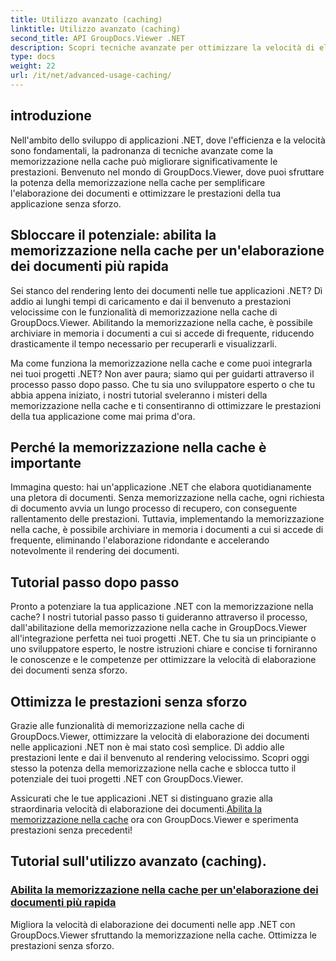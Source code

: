 ```yaml
---
title: Utilizzo avanzato (caching)
linktitle: Utilizzo avanzato (caching)
second_title: API GroupDocs.Viewer .NET
description: Scopri tecniche avanzate per ottimizzare la velocità di elaborazione dei documenti nelle applicazioni .NET con GroupDocs.Viewer. Scopri subito come abilitare la memorizzazione nella cache per prestazioni più veloci!
type: docs
weight: 22
url: /it/net/advanced-usage-caching/
---
```


## introduzione

Nell'ambito dello sviluppo di applicazioni .NET, dove l'efficienza e la velocità sono fondamentali, la padronanza di tecniche avanzate come la memorizzazione nella cache può migliorare significativamente le prestazioni. Benvenuto nel mondo di GroupDocs.Viewer, dove puoi sfruttare la potenza della memorizzazione nella cache per semplificare l'elaborazione dei documenti e ottimizzare le prestazioni della tua applicazione senza sforzo.

## Sbloccare il potenziale: abilita la memorizzazione nella cache per un'elaborazione dei documenti più rapida

Sei stanco del rendering lento dei documenti nelle tue applicazioni .NET? Dì addio ai lunghi tempi di caricamento e dai il benvenuto a prestazioni velocissime con le funzionalità di memorizzazione nella cache di GroupDocs.Viewer. Abilitando la memorizzazione nella cache, è possibile archiviare in memoria i documenti a cui si accede di frequente, riducendo drasticamente il tempo necessario per recuperarli e visualizzarli.

Ma come funziona la memorizzazione nella cache e come puoi integrarla nei tuoi progetti .NET? Non aver paura; siamo qui per guidarti attraverso il processo passo dopo passo. Che tu sia uno sviluppatore esperto o che tu abbia appena iniziato, i nostri tutorial sveleranno i misteri della memorizzazione nella cache e ti consentiranno di ottimizzare le prestazioni della tua applicazione come mai prima d'ora.

## Perché la memorizzazione nella cache è importante

Immagina questo: hai un'applicazione .NET che elabora quotidianamente una pletora di documenti. Senza memorizzazione nella cache, ogni richiesta di documento avvia un lungo processo di recupero, con conseguente rallentamento delle prestazioni. Tuttavia, implementando la memorizzazione nella cache, è possibile archiviare in memoria i documenti a cui si accede di frequente, eliminando l'elaborazione ridondante e accelerando notevolmente il rendering dei documenti.

## Tutorial passo dopo passo

Pronto a potenziare la tua applicazione .NET con la memorizzazione nella cache? I nostri tutorial passo passo ti guideranno attraverso il processo, dall'abilitazione della memorizzazione nella cache in GroupDocs.Viewer all'integrazione perfetta nei tuoi progetti .NET. Che tu sia un principiante o uno sviluppatore esperto, le nostre istruzioni chiare e concise ti forniranno le conoscenze e le competenze per ottimizzare la velocità di elaborazione dei documenti senza sforzo.

## Ottimizza le prestazioni senza sforzo

Grazie alle funzionalità di memorizzazione nella cache di GroupDocs.Viewer, ottimizzare la velocità di elaborazione dei documenti nelle applicazioni .NET non è mai stato così semplice. Dì addio alle prestazioni lente e dai il benvenuto al rendering velocissimo. Scopri oggi stesso la potenza della memorizzazione nella cache e sblocca tutto il potenziale dei tuoi progetti .NET con GroupDocs.Viewer.

 Assicurati che le tue applicazioni .NET si distinguano grazie alla straordinaria velocità di elaborazione dei documenti.[Abilita la memorizzazione nella cache](./enable-caching/) ora con GroupDocs.Viewer e sperimenta prestazioni senza precedenti!

## Tutorial sull'utilizzo avanzato (caching).
### [Abilita la memorizzazione nella cache per un'elaborazione dei documenti più rapida](./enable-caching/)
Migliora la velocità di elaborazione dei documenti nelle app .NET con GroupDocs.Viewer sfruttando la memorizzazione nella cache. Ottimizza le prestazioni senza sforzo.